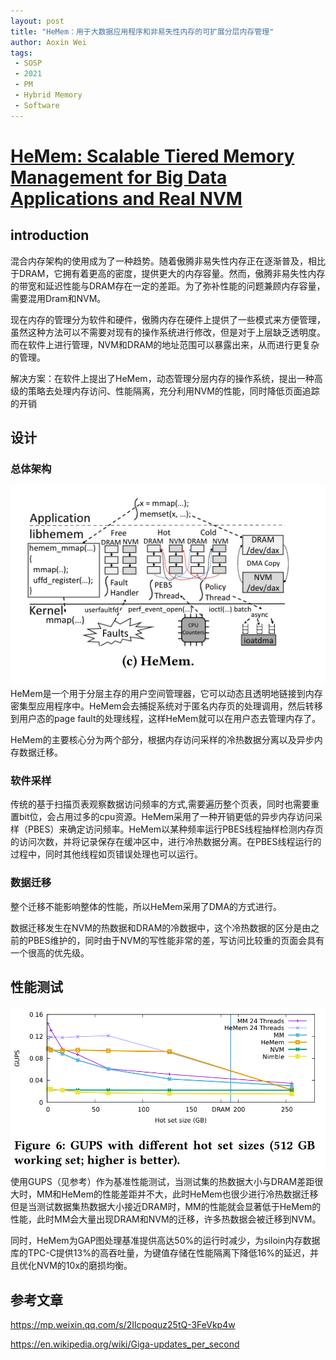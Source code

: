 ```yaml
---
layout: post
title: "HeMem：用于大数据应用程序和非易失性内存的可扩展分层内存管理"
author: Aoxin Wei
tags:
 - SOSP
 - 2021
 - PM
 - Hybrid Memory
 - Software 
---
```


# [HeMem: Scalable Tiered Memory Management for Big Data Applications and Real NVM](https://dl.acm.org/doi/pdf/10.1145/3477132.3483550)

## introduction
混合内存架构的使用成为了一种趋势。随着傲腾非易失性内存正在逐渐普及，相比于DRAM，它拥有着更高的密度，提供更大的内存容量。然而，傲腾非易失性内存的带宽和延迟性能与DRAM存在一定的差距。为了弥补性能的问题兼顾内存容量，需要混用Dram和NVM。

现在内存的管理分为软件和硬件，傲腾内存在硬件上提供了一些模式来方便管理，虽然这种方法可以不需要对现有的操作系统进行修改，但是对于上层缺乏透明度。而在软件上进行管理，NVM和DRAM的地址范围可以暴露出来，从而进行更复杂的管理。

解决方案：在软件上提出了HeMem，动态管理分层内存的操作系统，提出一种高级的策略去处理内存访问、性能隔离，充分利用NVM的性能，同时降低页面追踪的开销

## 设计
### 总体架构
![image](/images/2022-03-08-Hemem/Snipaste_2022-03-08_20-16-11.png)  
HeMem是一个用于分层主存的用户空间管理器，它可以动态且透明地链接到内存密集型应用程序中。HeMem会去捕捉系统对于匿名内存页的处理调用，然后转移到用户态的page fault的处理线程，这样HeMem就可以在用户态去管理内存了。

HeMem的主要核心分为两个部分，根据内存访问采样的冷热数据分离以及异步内存数据迁移。
### 软件采样
传统的基于扫描页表观察数据访问频率的方式,需要遍历整个页表，同时也需要重置bit位，会占用过多的cpu资源。HeMem采用了一种开销更低的异步内存访问采样（PBES）来确定访问频率。HeMem以某种频率运行PBES线程抽样检测内存页的访问次数，并将记录保存在缓冲区中，进行冷热数据分离。在PBES线程运行的过程中，同时其他线程如页错误处理也可以运行。

### 数据迁移
整个迁移不能影响整体的性能，所以HeMem采用了DMA的方式进行。  

数据迁移发生在NVM的热数据和DRAM的冷数据中，这个冷热数据的区分是由之前的PBES维护的，同时由于NVM的写性能非常的差，写访问比较重的页面会具有一个很高的优先级。

## 性能测试
![image](/images/2022-03-08-Hemem/Snipaste_2022-03-24_11-26-45.png)
使用GUPS（见参考）作为基准性能测试，当测试集的热数据大小与DRAM差距很大时，MM和HeMem的性能差距并不大，此时HeMem也很少进行冷热数据迁移  
但是当测试数据集热数据大小接近DRAM时，MM的性能就会显著低于HeMem的性能，此时MM会大量出现DRAM和NVM的迁移，许多热数据会被迁移到NVM。

同时，HeMem为GAP图处理基准提供高达50%的运行时减少，为siloin内存数据库的TPC-C提供13%的高吞吐量，为键值存储在性能隔离下降低16%的延迟，并且优化NVM的10x的磨损均衡。

## 参考文章
https://mp.weixin.qq.com/s/2Ilcpoquz25tQ-3FeVkp4w

https://en.wikipedia.org/wiki/Giga-updates_per_second